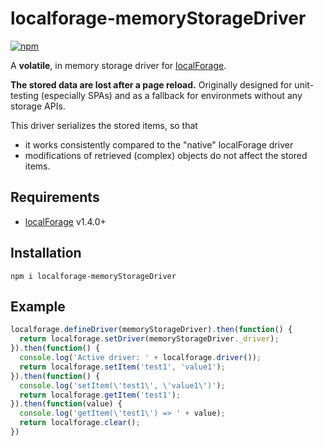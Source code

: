localforage-memoryStorageDriver
=================================
[![npm](https://img.shields.io/npm/dm/localforage-memoryStorageDriver.svg)](https://www.npmjs.com/package/localforage-memoryStorageDriver)

A **volatile**, in memory storage driver for [localForage](https://github.com/mozilla/localForage).

**The stored data are lost after a page reload.**
Originally designed for unit-testing (especially SPAs) and as a fallback for environmets without any storage APIs.

This driver serializes the stored items, so that
* it works consistently compared to the "native" localForage driver
* modifications of retrieved (complex) objects do not affect the stored items.

## Requirements

* [localForage](https://github.com/mozilla/localForage) v1.4.0+

## Installation
`npm i localforage-memoryStorageDriver`

## Example

```js
localforage.defineDriver(memoryStorageDriver).then(function() {
  return localforage.setDriver(memoryStorageDriver._driver);
}).then(function() {
  console.log('Active driver: ' + localforage.driver());
  return localforage.setItem('test1', 'value1');
}).then(function() {
  console.log('setItem(\'test1\', \'value1\')');
  return localforage.getItem('test1');
}).then(function(value) {
  console.log('getItem(\'test1\') => ' + value);
  return localforage.clear();
})
```
